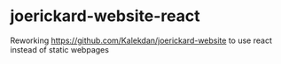 # joerickard-website-react
Reworking https://github.com/Kalekdan/joerickard-website to use react instead of static webpages
